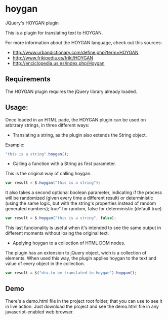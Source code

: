 hoygan
======

JQuery's HOYGAN plugin


This is a plugin for translating text to HOYGAN.

For more information about the HOYGAN language, check out this sources:
* http://www.urbandictionary.com/define.php?term=HOYGAN
* http://www.frikipedia.es/friki/HOYGAN
* http://enciclopedia.us.es/index.php/Hoygan


Requirements
-----------

The HOYGAN plugin requires the jQuery library already loaded.


Usage:
-----

Once loaded in an HTML pade, the HOYGAN plugin can be used on arbitrary 
strings, in three different ways:

* Translating a string, as the plugin also extends the String object.

Example: 

```JavaScript
"this is a string".hoygan();
```

* Calling a function with a String as first parameter.

This is the original way of calling hoygan.

```JavaScript
var result = $.hoygan("this is a string");
```

It also takes a second optional boolean parameter, indicating if the 
process will be randomized (given every time a different result) or 
deterministic (using the same logic, but with the string's properties 
instead of random generated numbers); true" for random, false for 
deterministic (default true).

```JavaScript
var result = $.hoygan("this is a string", false);
```

This last funcionality is useful when it's intended to see the same 
output in different moments without losing the original text.

* Applying hoygan to a collection of HTML DOM nodes.

The plugin has an extension to jQuery object, wich is a collection of 
elements. When used this way, the plugin applies hoygan to the text and 
value of every object in the collection.


```JavaScript
var result = $("div.to-be-translated-to-hoygan").hoygan();
```

Demo
----

There's a demo.html file in the project root folder, that you can use 
to see it in live action.
Just download the project and see the demo.html file in any 
javascript-enabled web browser.

